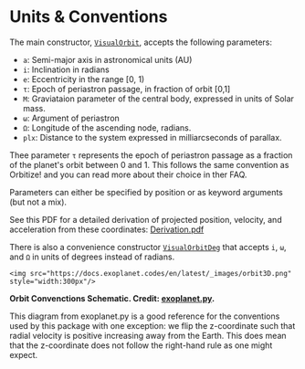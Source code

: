 
# Units & Conventions

The main constructor, [`VisualOrbit`](@ref), accepts the following parameters:
- `a`: Semi-major axis in astronomical units (AU)
- `i`: Inclination in radians
- `e`: Eccentricity in the range [0, 1)
- `τ`: Epoch of periastron passage, in fraction of orbit [0,1]
- `M`: Graviataion parameter of the central body, expressed in units of Solar mass.
- `ω`: Argument of periastron
- `Ω`: Longitude of the ascending node, radians.
- `plx`: Distance to the system expressed in milliarcseconds of parallax.

Thee parameter `τ` represents the epoch of periastron passage as a  fraction of the planet's orbit between 0 and 1. This follows the same convention as Orbitize! and you can read more about their choice in ther FAQ.

Parameters can either be specified by position or as keyword arguments (but not a mix).

See this PDF for a detailed derivation of projected position, velocity, and acceleration from these coordinates: [Derivation.pdf](assets/orbit_coordinate_notes.pdf)

There is also a convenience constructor [`VisualOrbitDeg`](@ref) that accepts `i`, `ω`, and `Ω` in units of degrees instead of radians.


```@raw html
<img src="https://docs.exoplanet.codes/en/latest/_images/orbit3D.png" style="width:300px"/>
```
**Orbit Convenctions Schematic. Credit: [exoplanet.py](https://docs.exoplanet.codes/en/latest/).**

This diagram from exoplanet.py is a good reference for the conventions used by this package with one exception: we flip the z-coordinate such that radial velocity is positive increasing away from the Earth.
This does mean that the z-coordinate does not follow the right-hand rule as one might expect.



